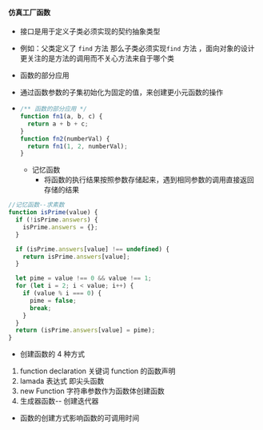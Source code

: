 #### 仿真工厂函数

- 接口是用于定义子类必须实现的契约抽象类型
- 例如：父类定义了 `find` 方法 那么子类必须实现`find` 方法 ，面向对象的设计更关注的是方法的调用而不关心方法来自于哪个类
- 函数的部分应用
- 通过函数参数的子集初始化为固定的值，来创建更小元函数的操作
- ```js
  /** 函数的部分应用 */
  function fn1(a, b, c) {
    return a + b + c;
  }
  function fn2(numberVal) {
    return fn1(1, 2, numberVal);
  }
  ```

  - 记忆函数
    - 将函数的执行结果按照参数存储起来，遇到相同参数的调用直接返回存储的结果

```js
//记忆函数--求素数
function isPrime(value) {
  if (!isPrime.answers) {
    isPrime.answers = {};
  }

  if (isPrime.answers[value] !== undefined) {
    return isPrime.answers[value];
  }

  let pime = value !== 0 && value !== 1;
  for (let i = 2; i < value; i++) {
    if (value % i === 0) {
      pime = false;
      break;
    }
  }
  return (isPrime.answers[value] = pime);
}
```

- 创建函数的 4 种方式

1. function declaration 关键词 function 的函数声明
2. lamada 表达式 即尖头函数
3. new Function 字符串参数作为函数体创建函数
4. 生成器函数-- 创建迭代器
  - 函数的创建方式影响函数的可调用时间